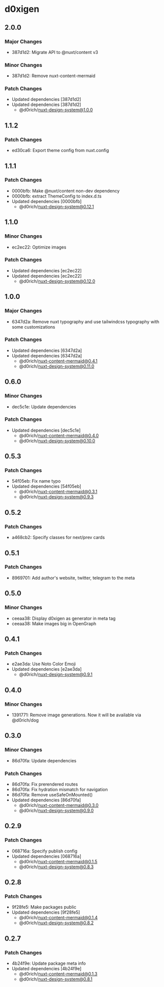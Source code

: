 # d0xigen

## 2.0.0

### Major Changes

- 387d1d2: Migrate API to @nuxt/content v3

### Minor Changes

- 387d1d2: Remove nuxt-content-mermaid

### Patch Changes

- Updated dependencies [387d1d2]
- Updated dependencies [387d1d2]
  - @d0rich/nuxt-design-system@1.0.0

## 1.1.2

### Patch Changes

- ed30ca6: Export theme config from nuxt.config

## 1.1.1

### Patch Changes

- 0000bfb: Make @nuxt/content non-dev dependency
- 0000bfb: extract ThemeConfig to index.d.ts
- Updated dependencies [0000bfb]
  - @d0rich/nuxt-design-system@0.12.1

## 1.1.0

### Minor Changes

- ec2ec22: Optimize images

### Patch Changes

- Updated dependencies [ec2ec22]
- Updated dependencies [ec2ec22]
  - @d0rich/nuxt-design-system@0.12.0

## 1.0.0

### Major Changes

- 6347d2a: Remove nuxt typography and use tailwindcss typography with some customizations

### Patch Changes

- Updated dependencies [6347d2a]
- Updated dependencies [6347d2a]
  - @d0rich/nuxt-content-mermaid@0.4.1
  - @d0rich/nuxt-design-system@0.11.0

## 0.6.0

### Minor Changes

- dec5c1e: Update dependencies

### Patch Changes

- Updated dependencies [dec5c1e]
  - @d0rich/nuxt-content-mermaid@0.4.0
  - @d0rich/nuxt-design-system@0.10.0

## 0.5.3

### Patch Changes

- 54f05eb: Fix name typo
- Updated dependencies [54f05eb]
  - @d0rich/nuxt-content-mermaid@0.3.1
  - @d0rich/nuxt-design-system@0.9.3

## 0.5.2

### Patch Changes

- a468cb2: Specify classes for next/prev cards

## 0.5.1

### Patch Changes

- 8969701: Add author's website, twitter, telegram to the meta

## 0.5.0

### Minor Changes

- ceeaa38: Display d0xigen as generator in meta tag
- ceeaa38: Make images big in OpenGraph

## 0.4.1

### Patch Changes

- e2ae3da: Use Noto Color Emoji
- Updated dependencies [e2ae3da]
  - @d0rich/nuxt-design-system@0.9.1

## 0.4.0

### Minor Changes

- 1391771: Remove image generations. Now it will be available via @d0rich/dog

## 0.3.0

### Minor Changes

- 86d70fa: Update dependencies

### Patch Changes

- 86d70fa: Fix prerendered routes
- 86d70fa: Fix hydration mismatch for navigation
- 86d70fa: Remove useSafeOnMounted()
- Updated dependencies [86d70fa]
  - @d0rich/nuxt-content-mermaid@0.3.0
  - @d0rich/nuxt-design-system@0.9.0

## 0.2.9

### Patch Changes

- 068716a: Specify publish config
- Updated dependencies [068716a]
  - @d0rich/nuxt-content-mermaid@0.1.5
  - @d0rich/nuxt-design-system@0.8.3

## 0.2.8

### Patch Changes

- 9f28fe5: Make packages public
- Updated dependencies [9f28fe5]
  - @d0rich/nuxt-content-mermaid@0.1.4
  - @d0rich/nuxt-design-system@0.8.2

## 0.2.7

### Patch Changes

- 4b24f9e: Update package meta info
- Updated dependencies [4b24f9e]
  - @d0rich/nuxt-content-mermaid@0.1.3
  - @d0rich/nuxt-design-system@0.8.1

